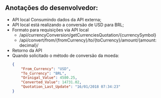 ## Anotações do desenvolvedor:

- API local Consumindo dados da API externa;
- API local está realizando a conversão de USD para BRL;
- Formato para requisições via API local 
    - /api/currencyConversion/getCurrenciesQuotation/{currencySymbol}
    - /api/convert/from/{fromCurrency}/to/{toCurrency}/amount/{amount:decimal}/
- Retorno da API
 - Quando solicitado o método de conversão da moeda:
    ```json
    {
        "From_Currency": "USD",
        "To_Currency": "BRL",
        "Orinigal_Value": 4580.25,
        "Converted_Value": 14731.02,
        "Quotation_Last_Update": "16/01/2018 07:34:23"
    }
    ```
